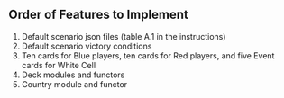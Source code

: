 ##  Order of Features to Implement
1. Default scenario json files (table A.1 in the instructions)
2. Default scenario victory conditions
3. Ten cards for Blue players, ten cards for Red players, and five Event cards for White Cell
4. Deck modules and functors
5. Country module and functor